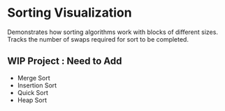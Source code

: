 # Sorting Visualization
Demonstrates how sorting algorithms work with blocks of different sizes.
Tracks the number of swaps required for sort to be completed. 


## WIP Project : Need to Add
- Merge Sort
- Insertion Sort
- Quick Sort
- Heap Sort

